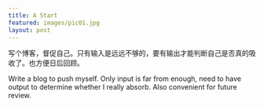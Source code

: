 ```yaml
---
title: A Start
featured: images/pic01.jpg
layout: post
---
```


<p>写个博客，督促自己。只有输入是远远不够的，要有输出才能判断自己是否真的吸收了。也方便日后回顾。</p>
<p>Write a blog to push myself. Only input is far from enough, need to have output to determine whether I really absorb. Also convenient for future review.</p>

